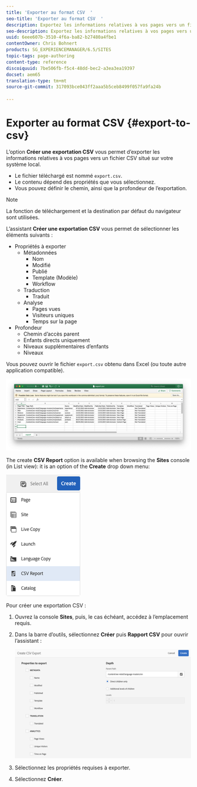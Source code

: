 ```yaml
---
title: 'Exporter au format CSV  '
seo-title: 'Exporter au format CSV  '
description: Exportez les informations relatives à vos pages vers un fichier CSV situé sur votre système local
seo-description: Exportez les informations relatives à vos pages vers un fichier CSV situé sur votre système local
uuid: 6eee607b-3510-4f6a-ba82-b27480a4fbe1
contentOwner: Chris Bohnert
products: SG_EXPERIENCEMANAGER/6.5/SITES
topic-tags: page-authoring
content-type: reference
discoiquuid: 7be506fb-f5c4-48dd-bec2-a3ea3ea19397
docset: aem65
translation-type: tm+mt
source-git-commit: 317093bce043ff2aaa5b5ceb8499f057fa9fa24b

---
```



# Exporter au format CSV  {#export-to-csv}

L’option **Créer une exportation CSV** vous permet d’exporter les informations relatives à vos pages vers un fichier CSV situé sur votre système local.

* Le fichier téléchargé est nommé `export.csv`.
* Le contenu dépend des propriétés que vous sélectionnez.
* Vous pouvez définir le chemin, ainsi que la profondeur de l’exportation.

>[!NOTE]
>
>La fonction de téléchargement et la destination par défaut du navigateur sont utilisées.

L’assistant **Créer une exportation CSV** vous permet de sélectionner les éléments suivants :

* Propriétés à exporter
   * Métadonnées  
      * Nom
      * Modifié
      * Publié
      * Template (Modèle)
      * Workflow
   * Traduction
      * Traduit
   * Analyse
      * Pages vues
      * Visiteurs uniques
      * Temps sur la page
* Profondeur
   * Chemin d’accès parent
   * Enfants directs uniquement
   * Niveaux supplémentaires d’enfants
   * Niveaux

Vous pouvez ouvrir le fichier `export.csv` obtenu dans Excel (ou toute autre application compatible).

![etc-01](assets/etc-01.png)

The create **CSV Report** option is available when browsing the **Sites** console (in List view): it is an option of the **Create** drop down menu:

![etc-02](assets/etc-02.png)

Pour créer une exportation CSV :

1. Ouvrez la console **Sites**, puis, le cas échéant, accédez à l’emplacement requis.
1. Dans la barre d’outils, sélectionnez **Créer** puis **Rapport CSV** pour ouvrir l’assistant :

   ![etc-03](assets/etc-03.png)

1. Sélectionnez les propriétés requises à exporter.
1. Sélectionnez **Créer**.
